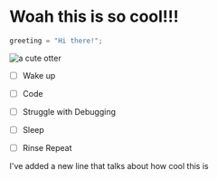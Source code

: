 # Woah this is so cool!!!

```javascript
greeting = "Hi there!";
```

![a cute otter](https://blog.nwf.org/wp-content/blogs.dir/11/files/2012/09/Sea-Otter-LeDent-300x254.jpg)


- [ ] Wake up
- [ ] Code
- [ ] Struggle with Debugging
- [ ] Sleep
- [ ] Rinse Repeat




I've added a new line that talks about how cool this is
